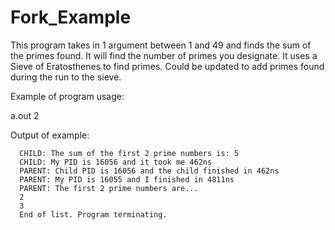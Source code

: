 # Fork_Example

This program takes in 1 argument between 1 and 49 and finds the sum of the primes found. It will find the number of primes you designate. It uses a Sieve of Eratosthenes to find primes. Could be updated to add primes found during the run to the sieve.


Example of program usage:

a.out 2

Output of example:

      CHILD: The sum of the first 2 prime numbers is: 5
      CHILD: My PID is 16056 and it took me 462ns
      PARENT: Child PID is 16056 and the child finished in 462ns
      PARENT: My PID is 16055 and I finished in 4811ns
      PARENT: The first 2 prime numbers are...
      2
      3
      End of list. Program terminating.

